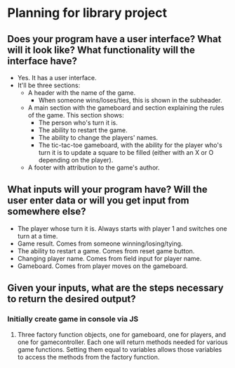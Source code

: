 # Planning for library project 
## Does your program have a user interface? What will it look like? What functionality will the interface have? 
- Yes. It has a user interface. 
- It'll be three sections:
    - A header with the name of the game. 
        - When someone wins/loses/ties, this is shown in the subheader. 
    - A main section with the gameboard and section explaining the rules of the game. This section shows:
        - The person who's turn it is. 
        - The ability to restart the game. 
        - The ability to change the players' names. 
        - The tic-tac-toe gameboard, with the ability for the player who's turn it is to update a square to be filled (either with an X or O depending on the player). 
    - A footer with attribution to the game's author. 
## What inputs will your program have? Will the user enter data or will you get input from somewhere else?
- The player whose turn it is. Always starts with player 1 and switches one turn at a time. 
- Game result. Comes from someone winning/losing/tying. 
- The ability to restart a game. Comes from reset game button. 
- Changing player name. Comes from field input for player name. 
- Gameboard. Comes from player moves on the gameboard. 
## Given your inputs, what are the steps necessary to return the desired output?
### Initially create game in console via JS 
1. Three factory function objects, one for gameboard, one for players, and one for gamecontroller. Each one will return methods needed for various game functions. Setting them equal to variables allows those variables to access the methods from the factory function. 